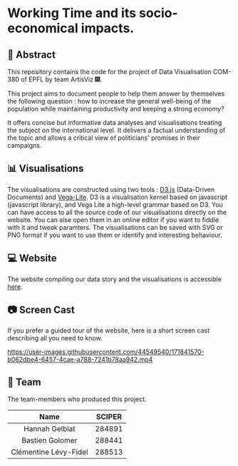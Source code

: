 # Working Time and its socio-economical impacts.


## :book: Abstract

This repository contains the code for the project of Data Visualisation COM-380 of EPFL by team ArtisViz :fireworks:.

This project aims to document people to help them answer by themselves the following question : how to increase the general well-being of the population while maintaining productivity and keeping a strong economy? 

It offers concise but informative data analyses and visualisations treating the subject on the international level. It delivers a factual understanding of the topic and allows a critical view of politicians' promises in their campaigns.

## :bar_chart: Visualisations

The visualisations are constructed using two tools : [D3.js](https://d3js.org/) (Data-Driven Documents) and [Vega-Lite](https://vega.github.io/vega-lite/). D3 is a visualisation kernel based on javascript (javascript library), and Vega Lite a high-level grammar based on D3. You can have access to all the source code of our visualisations directly on the website. You can alse open them in an online editor if you want to fiddle with it and tweak paramters. The visualisations can be saved with SVG or PNG format if you want to use them or identify and interesting behaviour.

## :computer:  Website
The website compiling our data story and the visualisations is accessible [here](https://com-480-data-visualization.github.io/datavis-project-2022-artisviz/). 


## :camera: Screen Cast

If you prefer a guided tour of the website, here is a short screen cast describing all you need to know.

https://user-images.githubusercontent.com/44549540/171841570-b062dbe4-6457-4cae-a788-7241b78aa942.mp4



## :raised_hands: Team 
The team-members who produced this project.

|          Name         	| SCIPER 	|
|:---------------------:	|:------:	|
|     Hannah Gelblat    	| 284891 	|
|    Bastien Golomer    	| 288441 	|
| Clémentine Lévy-Fidel 	| 288513 	|
